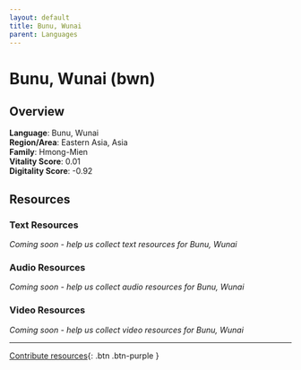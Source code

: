 ```yaml
---
layout: default
title: Bunu, Wunai
parent: Languages
---
```


# Bunu, Wunai (bwn)

## Overview

**Language**: Bunu, Wunai  
**Region/Area**: Eastern Asia, Asia  
**Family**: Hmong-Mien  
**Vitality Score**: 0.01  
**Digitality Score**: -0.92  

## Resources

### Text Resources
*Coming soon - help us collect text resources for Bunu, Wunai*

### Audio Resources
*Coming soon - help us collect audio resources for Bunu, Wunai*

### Video Resources
*Coming soon - help us collect video resources for Bunu, Wunai*

---

[Contribute resources](https://fairtrain.github.io/){: .btn .btn-purple }
